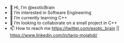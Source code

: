 - 👋 Hi, I’m @exoticBrain
- 👀 I’m interested in Software Engineering
- 🌱 I’m currently learning C++
- 💞️ I’m looking to collaborate on a small project in C++
- 📫 How to reach me https://twitter.com/exotic_brain || https://www.linkedin.com/in/tariq-mojahdi/

